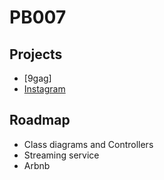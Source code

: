 # PB007


## Projects

- [9gag]
- [Instagram](https://drawsql.app/veeenex/diagrams/instagram)

## Roadmap

- Class diagrams and Controllers
- Streaming service
- Arbnb
